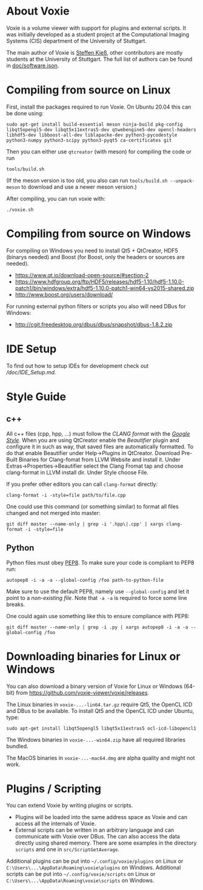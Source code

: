 About Voxie
===========

Voxie is a volume viewer with support for plugins and external scripts.
It was initially developed as a student project at the Computational Imaging
Systems (CIS) department of the University of Stuttgart.

The main author of Voxie is
[Steffen Kieß](mailto:steffen.kiess@cis.iti.uni-stuttgart.de), other
contributors are mostly students at the University of Stuttgart. The full
list of authors can be found in [doc/software.json](doc/software.json).

Compiling from source on Linux
==============================

First, install the packages required to run Voxie. On Ubuntu 20.04 this can be done using:

    sudo apt-get install build-essential meson ninja-build pkg-config libqt5opengl5-dev libqt5x11extras5-dev qtwebengine5-dev opencl-headers libhdf5-dev libboost-all-dev liblapacke-dev python3-pycodestyle python3-numpy python3-scipy python3-pyqt5 ca-certificates git

Then you can either use `qtcreator` (with meson) for compiling the code or run

    tools/build.sh

(If the meson version is too old, you also can run `tools/build.sh --unpack-meson` to download and use a newer meson version.)

After compiling, you can run voxie with:

    ./voxie.sh

Compiling from source on Windows
================================

For compiling on Windows you need to install Qt5 + QtCreator, HDF5 (binarys
needed) and Boost (for Boost, only the headers or sources are needed).

* <https://www.qt.io/download-open-source/#section-2>
* <https://www.hdfgroup.org/ftp/HDF5/releases/hdf5-1.10/hdf5-1.10.0-patch1/bin/windows/extra/hdf5-1.10.0-patch1-win64-vs2015-shared.zip>
* <http://www.boost.org/users/download/>

For running external python filters or scripts you also will need DBus for
Windows:

* <http://cgit.freedesktop.org/dbus/dbus/snapshot/dbus-1.8.2.zip>

IDE Setup
=========

To find out how to setup IDEs for development check out */doc/IDE_Setup.md*.

Style Guide
===========

## c++

All c++ files (cpp, hpp, ...) must follow the *CLANG format* with the [*Google Style*](https://google.github.io/styleguide/cppguide.html).
When you are using QtCreator enable the *Beautifier* plugin and configure it in such as way, that saved files are automatically formatted.
To do that enable Beautifier under Help->Plugins in QtCreator. Download Pre-Built Binaries for Clang-fomat from LLVM Website and install it.
Under Extras->Properties->Beautifier select the Clang Fromat tap and choose clang-format in LLVM install dir. Under Style choose File.

If you prefer other editors you can call `clang-format` directly:

    clang-format -i -style=file path/to/file.cpp

One could use this command (or something similar) to format all files changed and not merged into master:

    git diff master --name-only | grep -i '.hpp\|.cpp' | xargs clang-format -i -style=file

## Python

Python files must obey [PEP8](https://www.python.org/dev/peps/pep-0008/). To make sure your code is compliant to PEP8 run:

    autopep8 -i -a -a --global-config /foo path-to-python-file

Make sure to use the default PEP8, namely use `--global-config` and let it point to a *non-existing file*. Note that `-a -a` is required to force some line breaks.

One could again use something like this to ensure compliance with PEP8:

    git diff master --name-only | grep -i .py | xargs autopep8 -i -a -a --global-config /foo

Downloading binaries for Linux or Windows
=========================================

You can also download a binary version of Voxie for Linux or Windows (64-bit)
from <https://github.com/voxie-viewer/voxie/releases>.

The Linux binaries in `voxie-...-lin64.tar.gz` require Qt5, the OpenCL ICD and
DBus to be available. To install Qt5 and the OpenCL ICD under Ubuntu, type:

    sudo apt-get install libqt5opengl5 libqt5x11extras5 ocl-icd-libopencl1

The Windows binaries in `voxie-...-win64.zip` have all required libraries
bundled.

The MacOS binaries in `voxie-...-mac64.dmg` are alpha quality and might not
work.

Plugins / Scripting
===================

You can extend Voxie by writing plugins or scripts.

* Plugins will be loaded into the same address space as Voxie and can access
  all the internals of Voxie.
* External scripts can be written in an arbitrary language and can communicate
  with Voxie over DBus. The can also access the data directly using shared
  memory. There are some examples in the directory `scripts` and one in
  `src/ScriptGetAverage`.

Additional plugins can be put into `~/.config/voxie/plugins` on Linux or
`C:\Users\...\AppData\Roaming\voxie\plugins` on Windows.
Additional scripts can be put into `~/.config/voxie/scripts` on Linux or
`C:\Users\...\AppData\Roaming\voxie\scripts` on Windows.
